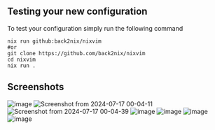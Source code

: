 ## Testing your new configuration

To test your configuration simply run the following command

```
nix run github:back2nix/nixvim
#or
git clone https://github.com/back2nix/nixvim
cd nixvim
nix run .
```

## Screenshots

![image](https://github.com/user-attachments/assets/13fce37a-82cf-4495-9d19-1ee0a100dcd2)
![Screenshot from 2024-07-17 00-04-11](https://github.com/user-attachments/assets/6f3ed364-b985-412f-be80-3cb5e4037fed)
![Screenshot from 2024-07-17 00-04-39](https://github.com/user-attachments/assets/4badc450-900e-4a54-ad7d-d7976349ca01)
![image](https://github.com/user-attachments/assets/cc065ec0-ce20-4338-a45b-7b0d99ee32dd)
![image](https://github.com/user-attachments/assets/9d9ed1c2-43f3-46be-94a0-c00b7b7d50dd)
![image](https://github.com/user-attachments/assets/223b0c0f-3c60-44de-a10b-d5b28abec714)
![image](https://github.com/user-attachments/assets/b168def4-a0ee-4f99-a34e-501275976d43)
